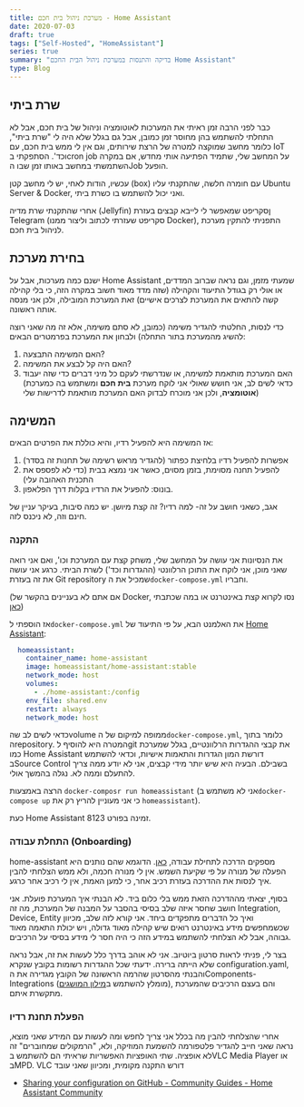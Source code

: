 ```yaml
---
title: מערכת ניהול בית חכם - Home Assistant
date: 2020-07-03
draft: true
tags: ["Self-Hosted", "HomeAssistant"]
series: true
summary: "בדיקה והתנסות במערכת ניהול הבית החכם Home Assistant"
type: Blog
---
```


## שרת ביתי

כבר לפני הרבה זמן ראיתי את המערכות לאוטומציה וניהול של בית חכם, אבל לא התחלתי להשתמש בהן מחוסר זמן כמובן, אבל גם בגלל שלא היה לי "שרת ביתי", כלומר מחשב שמוקצה למטרה של הרצת שירותים, וגם אין לי ממש בית חכם, עם IoT וכד'. הסתפקתי בcron job על המחשב שלי, שתמיד הפתיעה אותי מחדש, אם במקרה השתמשתי במחשב באותו זמן שבו הJob הופעל.

עכשיו, הודות לאחי, יש לי מחשב קטן (box) עם חומרה חלשה, שהתקנתי עליו Ubuntu Server & Docker, ואני יכול להשתמש בו כשרת ביתי.

אחרי שהתקנתי שרת מדיה (Jellyfin) ןסקריפט שמאפשר לי לייבא קבצים בעזרת Telegram (סקריפט שעזרתי לכתוב וליצור ממנו Docker), התפניתי להתקין מערכת לניהול בית חכם.

## בחירת מערכת

ישנם כמה מערכות, אבל על Home Assistant שמעתי מזמן, וגם נראה שברוב המדדים, או אולי רק בגודל התיעוד והקהילה (שזה מדד מאוד חשוב במקרה הזה, כי בלי קהילה קשה להתאים את המערכת לצרכים אישיים) זאת המערכת המובילה, ולכן אני מנסה אותה ראשונה.

כדי לנסות, החלטתי להגדיר משימה (כמובן, לא סתם משימה, אלא זה מה שאני רוצה להשיג מהמערכת בתור התחלה) ולבחון את המערכת בפרמטרים הבאים:

1.  האם המשימה התבצעה?
2.  האם היה קל לבצע את המשימה?
3.  האם המערכת מותאמת למשימה, או שנדרשתי לעקם כל מיני דברים כדי שזה יעבוד  
    (כדאי לשים לב, אני חושש שאולי אני לוקח מערכת **בית חכם** ומשתמש בה כמערכת **אוטומציה**, ולכן אני מוכרח לבדוק האם המערכת מותאמת לדרישות שלי)

## המשימה

אז המשימה היא להפעיל רדיו, והיא כוללת את הפרטים הבאים:

1.  אפשרות להפעיל רדיו בלחיצת כפתור (להגדיר מראש רשימה של תחנות זה בסדר)
2.  להפעיל תחנה מסוימת, בזמן מסוים, כאשר אני נמצא בבית (כדי לא לפספס את התכנית האהובה עלי)
3.  בונוס: להפעיל את הרדיו בקלות דרך הפלאפון.

אגב, כשאני חושב על זה- למה רדיו? זה קצת מיושן. יש כמה סיבות, בעיקר עניין של חינם וזה, לא ניכנס לזה.

### התקנה

את הנסיונות אני עושה על המחשב שלי, משחק קצת עם המערכת וכו', ואם אני רואה שאני מוכן, אני לוקח את התוכן הרלוונטי (ההגדרות וכד') לשרת הביתי. כרגע אני עושה את זה בעזרת Git repository שמכיל את ה`docker-compose.yml` וחבריו.

(אם אתם לא בעניינים בהקשר של Docker, נסו לקרוא קצת באינטרנט או במה שכתבתי [כאן](https://bscstudent.netlify.app/wed-mar-06-2019-07-09-14-gmt-0000-coordinated-universal-time/))

אז הוספתי ל`docker-compose.yml` את האלמנט הבא, על פי התיעוד של [Home Assistant](https://www.home-assistant.io/docs/installation/docker/#docker-compose):

```yml
  homeassistant:
    container_name: home-assistant
    image: homeassistant/home-assistant:stable
    network_mode: host
    volumes:
      - ./home-assistant:/config
    env_file: shared.env
    restart: always
    network_mode: host
```

כדאי לשים לב שהvolume ממופה למיקום של ה`docker-compose.yml`, כלומר בתוך הrepository. המטרה היא להוסיף לgit את קבצי ההגדרות הרלוונטיים, בגלל שמערכת כמו Home Assistant דורשת המון הגדרות והתאמות אישיות, וכדאי להשתמש בSource Control בשבילם. הבעיה היא שיש יותר מידי קבצים, אני לא יודע ממה צריך להתעלם וממה לא. נגלה בהמשך אולי.

הרצה באמצעות `docker-composr run homeassistant` (אני לא משתמש ב`docker-compose up` כי אני מעוניין להריץ רק את `homeassistant`).

כעת Home Assistant זמינה בפורט 8123.

### התחלת עבודה (Onboarding)

home-assistant מספקים הדרכה לתחילת עבודה, [כאן](https://www.home-assistant.io/getting-started/onboarding/). הדוגמא שהם נותנים היא הפעלה של מנורה על פי שקיעת השמש. אין לי מנורה חכמה, ולא ממש הצלחתי להבין איך לנסות את ההדרכה בעזרת רכיב אחר, כי למען האמת, אין לי רכיב אחר כרגע.

בסוף, יצאתי מההדרכה הזאת ממש בלי כלום ביד. לא הבנתי איך המערכת פועלת. אני חושב שחסר איזה שלב בסיסי בהסבר על המבנה של המערכת, מה זה Integration, Device, Entity ואיך כל הדברים מתפקדים ביחד. אני קורא לזה שלב, מכיוון שכשמחפשים מידע באינטרנט רואים שיש קהילה מאוד גדולה, ויש יכולת התאמה מאוד גבוהה, אבל לא הצלחתי להשתמש במידע הזה כי היה חסר לי מידע בסיסי על הרכיבים.

בצר לי, פניתי לראות סרטון ביוטיוב. אני לא אוהב בדרך כלל לעשות את זה, אבל נראה שלא הייתה ברירה. ידעתי שכל ההגדרות רשומות בקובץ שנקרא configuration.yaml, והבנתי מהסרטון שהרמה הראשונה של הקובץ מגדירה את הComponents-Integrations (מומלץ להשתמש ב[מילון המושגים](https://www.home-assistant.io/docs/glossary/)), והם בעצם הרכיבים שהמערכת מתקשרת איתם.

### הפעלת תחנת רדיו

אחרי שהצלחתי להבין מה בכלל אני צריך לחפש ומה לעשות עם המידע שאני מוצא, נראה שאני חייב להגדיר פלטפורמה להשמעת המוזיקה, ולא, "הרמקולים שמחוברים" זה לא אופציה.
שתי האופציות האפשריות שראיתי הם להשתמש בVLC Media Player או בMPD. VLC דורש התקנה מקומית, ומכיוון שאני עובד

- [Sharing your configuration on GitHub - Community Guides - Home Assistant Community](https://community.home-assistant.io/t/sharing-your-configuration-on-github/195144)

